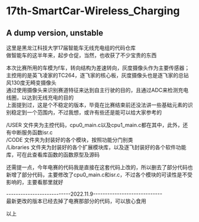# 17th-SmartCar-Wireless_Charging
## A dump version, unstable

这里是黑龙江科技大学17届智能车无线充电组的代码仓库\
做智能车的这半年来，起步仓促，当然，也收获了不少宝贵的东西



本次比赛所用的车模为f车，转向结构为差速转向，灰度摄像头作为主要传感器；主控用的是英飞凌家的TC264，逐飞家的核心板，灰度摄像头也是逐飞家的总钻风130度无畸变摄像头\
通过使用摄像头来识别赛道特征来达到自主行驶的目的，且通过ADC来检测充电线圈，以达到无线充电的目的\
上面提到过，这是个不稳定的版本，毕竟在比赛结束前还没法讲一些基础元素的识别稳定到一个范围内，不过我想，或许有些还是能可以给大家参考的



/USER 文件夹为主控代码，cpu0_main.c以及cpu1_main.c都在其中，此外，还有中断服务函数isr.c\
/CODE 文件夹为封装好的各个模块，按照功能分门别类\
/Libraries 文件夹为封装好的各个扩展模块库，以及逐飞封装好的各个软件功能库，可在此查看库函数的函数原型及源码



还需提一点，今年电赛的代码我是直接在这套代码上改的，所以删去了部分代码也新增了部分代码，主要修改了cpu0_main.c和isr.c，不过各个模块的可读性是不受影响的，主要看那里就好

---------------------------2022.11.9-----------------------------\
最新更改的版本已经去掉了电赛那部分的代码，可以放心食用

以上

